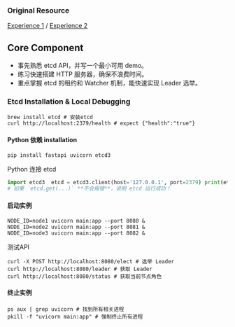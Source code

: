 
### Original Resource
[Experience 1](https://www.1point3acres.com/bbs/thread-980101-1-1.html) / [Experience 2](https://www.1point3acres.com/bbs/thread-999303-1-1.html)

## Core Component
 - 事先熟悉 etcd API，并写一个最小可用 demo。
 - 练习快速搭建 HTTP 服务器，确保不浪费时间。
 - 重点掌握 etcd 的租约和 Watcher 机制，能快速实现 Leader 选举。

### Etcd Installation & Local Debugging

```
brew install etcd # 安装etcd
curl http://localhost:2379/health # expect {"health":"true"}
```
#### Python 依赖 installation 

```
pip install fastapi uvicorn etcd3
```

Python 连接 etcd

```python
import etcd3  etcd = etcd3.client(host='127.0.0.1', port=2379) print(etcd.get('/some-key'))  # 读取 etcd 里的数据, 
# 如果 `etcd.get(...)` **不会报错**，说明 etcd 运行成功！
```

#### 启动实例
```
NODE_ID=node1 uvicorn main:app --port 8080 &
NODE_ID=node2 uvicorn main:app --port 8081 &
NODE_ID=node3 uvicorn main:app --port 8082 &
```

测试API
```
curl -X POST http://localhost:8080/elect # 选举 Leader 
curl http://localhost:8080/leader # 获取 Leader 
curl http://localhost:8080/status # 获取当前节点角色
```

#### 终止实例
```
ps aux | grep uvicorn # 找到所有相关进程
pkill -f "uvicorn main:app" # 强制终止所有进程
```